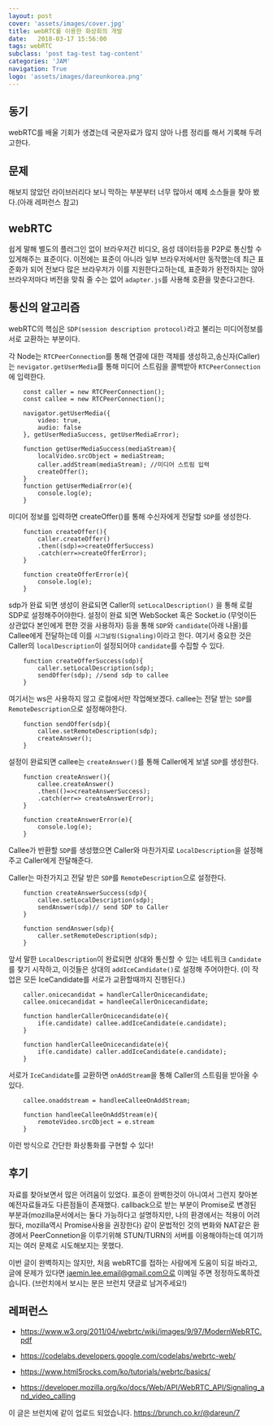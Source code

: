 ```yaml
---
layout: post
cover: 'assets/images/cover.jpg'
title: webRTC를 이용한 화상회의 개발
date:   2018-03-17 15:56:00
tags: webRTC
subclass: 'post tag-test tag-content'
categories: 'JAM'
navigation: True
logo: 'assets/images/dareunkorea.png'
---
```


## 동기
webRTC를 배울 기회가 생겼는데 국문자료가 많지 않아 나름 정리를 해서 기록해 두려고한다.

## 문제
해보지 않았던 라이브러리다 보니 막하는 부분부터 너무 많아서 예제 소스들을 찾아 봤다.(아래 레퍼런스 참고)

## webRTC

쉽게 말해 별도의 플러그인 없이 브라우저간 비디오, 음성 데이터등을 P2P로 통신할 수 있게해주는 표준이다. 이전에는 표준이 아니라 일부 브라우저에서만 동작했는데 최근 표준화가 되어 전보다 많은 브라우저가 이를 지원한다고하는데, 표준화가 완전하지는 않아 브라우저마다 버전을 맞춰 줄 수는 없어 `adapter.js`를 사용해 호환을 맞춘다고한다.

## 통신의 알고리즘

webRTC의 핵심은 `SDP(session description protocol)`라고 불리는 미디어정보를 서로 교환하는 부분이다.

각 Node는 `RTCPeerConnection`를 통해 연결에 대한 객체를 생성하고,송신자(Caller)는 `nevigator.getUserMedia`를 통해 미디어 스트림을 콜백받아 `RTCPeerConnection`에 입력한다.

```
    const caller = new RTCPeerConnection();
    const callee = new RTCPeerConnection();

    navigator.getUserMedia({
        video: true,
        audio: false
    }, getUserMediaSuccess, getUserMediaError);

    function getUserMediaSuccess(mediaStream){
        localVideo.srcObject = mediaStream;
        caller.addStream(mediaStream); //미디어 스트림 입력
        createOffer();
    }
    function getUserMediaError(e){
        console.log(e);
    }
```
미디어 정보를 입력하면 createOffer()를 통해 수신자에게 전달할 `SDP`를 생성한다. 

```
    function createOffer(){
        caller.createOffer()
        .then((sdp)=>createOfferSuccess)
        .catch(err=>createOfferError);
    }

    function createOfferError(e){
        console.log(e);
    }
```

sdp가 완료 되면 생성이 완료되면 Caller의 `setLocalDescription()`  을 통해 로컬SDP로 설정해주어야한다. 설정이 완료 되면 WebSocket 혹은 Socket.io (무엇이든 상관없다 본인에게 편한 것을 사용하자) 등을 통해  `SDP`와 `candidate`(아래 나올)를 Callee에게 전달하는데 이를 `시그널링(Signaling)`이라고 한다. 여기서 중요한 것은 Caller의 `localDescription`이 설정되어야 `candidate`를 수집할 수 있다.

```
    function createOfferSuccess(sdp){
        caller.setLocalDescription(sdp);
        sendOffer(sdp); //send sdp to callee
    }

```
여기서는 ws은 사용하지 않고 로컬에서만 작업해보겠다.
callee는 전달 받는 `SDP`를 `RemoteDescription`으로 설정해야한다.


```
    function sendOffer(sdp){
        callee.setRemoteDescription(sdp);
        createAnswer();
    }
``` 
설정이 완료되면 callee는 `createAnswer()`를 통해 Caller에게 보낼 `SDP`를 생성한다.

```
    function createAnswer(){
        callee.createAnswer()
        .then(()=>createAnswerSuccess);
        .catch(err=> createAnswerError);
    }

    function createAnswerError(e){
        console.log(e);
    }
```

Callee가 반환할 `SDP`를 생성했으면 Caller와 마찬가지로 `LocalDescription`을 설정해주고 Caller에게 전달해준다.

Caller는 마찬가지고 전달 받은 `SDP`를 `RemoteDescription`으로 설정한다.

```
    function createAnswerSuccess(sdp){
        callee.setLocalDescription(sdp);
        sendAnswer(sdp)// send SDP to Caller
    }

    function sendAnswer(sdp){
        caller.setRemoteDescription(sdp);
    }
```

앞서 말한 `LocalDescription`이 완료되면 상대와 통신할 수 있는 네트워크 `Candidate`를 찾기 시작하고, 이것들은 상대의 `addIceCandidate()`로 설정해 주어야한다. (이 작업은 모든 IceCandidate를 서로가 교환할때까지 진행된다.)

```
    caller.onicecandidat = handlerCallerOnicecandidate;
    callee.onicecandidat = handleeCallerOnicecandidate;
    
    function handlerCallerOnicecandidate(e){
        if(e.candidate) callee.addIceCandidate(e.candidate);
    }

    function handlerCalleeOnicecandidate(e){
        if(e.candidate) caller.addIceCandidate(e.candidate);
    }
```

서로가 `IceCandidate`를 교환하면 `onAddStream`을 통해 Caller의 스트림을 받아올 수 있다.

```
    callee.onaddstream = handleeCalleeOnAddStream;

    function handleeCalleeOnAddStream(e){
        remoteVideo.srcObject = e.stream
    }
```

이런 방식으로 간단한 화상통화를 구현할 수 있다!

## 후기

자료를 찾아보면서 많은 어려움이 있었다. 표준이 완벽한것이 아니여서 그런지 찾아본 예전자료들과도 다른점들이 존재했다. callback으로 받는 부분이 Promise로 변경된 부분과(mozilla문서에서는 둘다 가능하다고 설명하지만, 나의 환경에서는 적용이 어려웠다, mozilla역시 Promise사용을 권장한다) 같이 문법적인 것의 변화와 NAT같은 환경에서 PeerConnetion을 이루기위해 STUN/TURN의 서버를 이용해야하는데 여기까지는 여러 문제로 시도해보지는 못했다.

이번 글이 완벽하지는 않지만, 처음 webRTC를 접하는 사람에게 도움이 되길 바라고, 글에 문제가 있다면 jaemin.lee.email@gmail.com으로 이메일 주면 정정하도록하겠습니다. (브런치에서 보시는 분은 브런치 댓글로 남겨주세요!)

## 레퍼런스

- https://www.w3.org/2011/04/webrtc/wiki/images/9/97/ModernWebRTC.pdf

- https://codelabs.developers.google.com/codelabs/webrtc-web/

- https://www.html5rocks.com/ko/tutorials/webrtc/basics/

- https://developer.mozilla.org/ko/docs/Web/API/WebRTC_API/Signaling_and_video_calling

이 글은 브런치에 같이 업로드 되었습니다.
https://brunch.co.kr/@dareun/7
